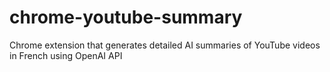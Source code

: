 # chrome-youtube-summary
Chrome extension that generates detailed AI summaries of YouTube videos in French using OpenAI API
